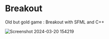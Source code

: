 # Breakout
Old but gold game : Breakout with SFML and C++ 


![Screenshot 2024-03-20 154219](https://github.com/koodokage/Breakout/assets/76659344/61ff2d63-05d1-497a-bbb3-bb2020608023)
